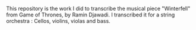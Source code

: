 This repository is the work I did to transcribe the musical piece "Winterfell" from Game of Thrones, by Ramin Djawadi. I transcribed it for a string orchestra : Cellos, violins, violas and bass.
